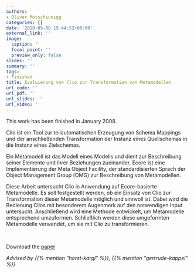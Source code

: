 ```yaml
---
authors:
- Oliver Motschiunigg
categories: []
date: '2020-05-08 15:44:52+00:00'
external_link: ''
image:
  caption: ''
  focal_point: ''
  preview_only: false
slides: ''
summary: ''
tags:
- Finished
title: Evaluierung von Clio zur Transformation von Metamodellen
url_code: ''
url_pdf: ''
url_slides: ''
url_video: ''
---
```


This work has been finished in January 2008.

Clio ist ein Tool zur teilautomatischen Erzeugung von Schema Mappings und der anschließenden Transformation der Instanz eines Quellschemas in die Instanz eines Zielschemas.

Ein Metamodell ist das Modell eines Modells und dient zur Beschreibung seiner Elemente und ihrer Beziehungen zueinander. Ecore ist eine Implementierung der Meta Object Facility, der standardisierten Sprach der Object Management Group (OMG) zur Beschreibung von Metamodellen.

Diese Arbeit untersucht Clio in Anwendung auf Ecore-basierte Metamodelle. Es soll festgestellt werden, ob ein Einsatz von Clio zur Transformation dieser Metamodelle möglich und sinnvoll ist. Dabei wird die Bedienung Clios mit besonderem Augenmerk auf den notwendigen Input untersucht. Anschließend wird eine Methode entwickelt, um Metamodelle entsprechend umzuformen. Schließlich werden diese umgeformten Metamodelle verwendet, um sie mit Clio zu transformieren.

&nbsp;

 Download the [paper](https://www.big.tuwien.ac.at/app/uploads/2016/10/Motschiunigg_paper.pdf)

*Advised by {{% mention "horst-kargl" %}}, {{% mention "gertrude-kappel" %}}*
